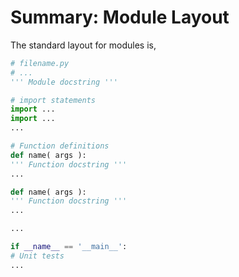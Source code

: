 # Summary: Module Layout

The standard layout for modules is,

```python
# filename.py
# ...
''' Module docstring '''

# import statements
import ...
import ...
...

# Function definitions
def name( args ):
''' Function docstring '''
...

def name( args ):
''' Function docstring '''
...

...

if __name__ == '__main__':
# Unit tests
...
```